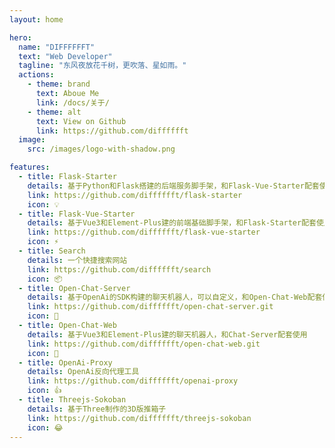 ```yaml
---
layout: home

hero:
  name: "DIFFFFFFT"
  text: "Web Developer"
  tagline: "东风夜放花千树，更吹落、星如雨。"
  actions:
    - theme: brand
      text: Aboue Me
      link: /docs/关于/
    - theme: alt
      text: View on Github
      link: https://github.com/difffffft
  image:
    src: /images/logo-with-shadow.png

features:
  - title: Flask-Starter
    details: 基于Python和Flask搭建的后端服务脚手架，和Flask-Vue-Starter配套使用
    link: https://github.com/difffffft/flask-starter
    icon: 💡
  - title: Flask-Vue-Starter
    details: 基于Vue3和Element-Plus建的前端基础脚手架，和Flask-Starter配套使用
    link: https://github.com/difffffft/flask-vue-starter
    icon: ⚡️
  - title: Search
    details: 一个快捷搜索网站
    link: https://github.com/difffffft/search
    icon: 📦
  - title: Open-Chat-Server
    details: 基于OpenAi的SDK构建的聊天机器人，可以自定义，和Open-Chat-Web配套使用
    link: https://github.com/difffffft/open-chat-server.git
    icon: 🔩
  - title: Open-Chat-Web
    details: 基于Vue3和Element-Plus建的聊天机器人，和Chat-Server配套使用
    link: https://github.com/difffffft/open-chat-web.git
    icon: 🔑
  - title: OpenAi-Proxy
    details: OpenAi反向代理工具
    link: https://github.com/difffffft/openai-proxy
    icon: 👍
  - title: Threejs-Sokoban
    details: 基于Three制作的3D版推箱子
    link: https://github.com/difffffft/threejs-sokoban
    icon: 😂
---
```


<script setup>
import { onMounted, onUnmounted } from "vue";

let timer = null;

function fetchTagline() {
  fetch("https://v1.jinrishici.com/all.txt")
    .then((response) => {
      if (!response.ok) {
        throw new Error("网络请求失败");
      }
      return response.text();
    })
    .then((data) => {
      let tagline = document.querySelector(".tagline");
      if (tagline) {
        tagline.innerText = data;
      }
    })
    .catch((error) => {
      console.error("发生错误:", error);
    });
}

onMounted(() => {
  timer = setInterval(fetchTagline, 3000);
});

onUnmounted(() => {
  if (timer) {
    clearInterval(timer);
  }
});
</script>
